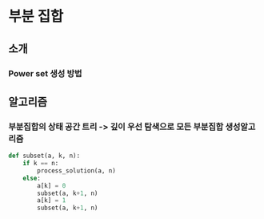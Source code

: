 # 부분 집합

## 소개

### Power set 생성 방법

## 알고리즘

### 부분집합의 상태 공간 트리 -> 깊이 우선 탐색으로 모든 부분집합 생성알고리즘

~~~python
def subset(a, k, n):
    if k == n:
        process_solution(a, n)
    else:
        a[k] = 0
        subset(a, k+1, n)
        a[k] = 1
        subset(a, k+1, n)
~~~

